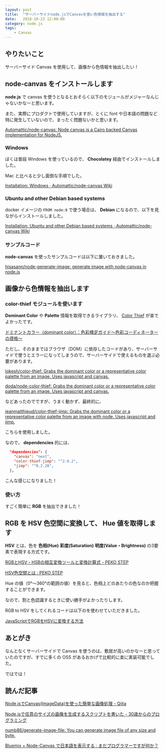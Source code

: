 ```yaml
---
layout: post
title:  "サーバーサイドnode.jsでCanvasを使い色情報を抽出する"
date:   2018-10-23 12:00:00
category: node.js
tags:
    - Canvas
---
```


## やりたいこと

サーバーサイド Canvas を使用して、画像から色情報を抽出したい！


## node-canvas をインストールします

**node.js** で canvas を使うとなるとおそらく以下のモジュールがメジャーなんじゃないかなーと思います。

また、実際にプロダクトで使用していますが、とくに font や日本語の問題など特に発生していないので、まったく問題ないかと思います。

[Automattic/node-canvas: Node canvas is a Cairo backed Canvas implementation for NodeJS.](https://github.com/Automattic/node-canvas)

### Windows

ぼくは普段 Windows を使っているので、 **Chocolatey** 経由でインストールしました。

Mac と比べると少し面倒な手順でした。

[Installation: Windows · Automattic/node-canvas Wiki](https://github.com/Automattic/node-canvas/wiki/Installation%3A-Windows)

### Ubuntu and other Debian based systems

docker イメージの `FROM node:8` で使う場合は、 **Debian** になるので、以下を見ながらインストールしました。

[Installation: Ubuntu and other Debian based systems · Automattic/node-canvas Wiki](https://github.com/Automattic/node-canvas/wiki/Installation:-Ubuntu-and-other-Debian-based-systems)

### サンプルコード

**node-canvas** を使ったサンプルコードは以下に置いておきました。

<script src="https://gist.github.com/hisasann/a36714168e60a6528d3bbf2133d19ad9.js"></script>

[hisasann/node-generate-image: generate image with node-canvas in node.js](https://github.com/hisasann/node-generate-image)


## 画像から色情報を抽出します

### color-thief モジュールを使います

**Dominant Color** や **Palette** 情報を取得できるライブラリ、 [Color Thief](https://lokeshdhakar.com/projects/color-thief/) が楽でよかったです。

[ドミナントカラー（dominant color）：色彩検定ガイド～色彩コーディネーターの資格～](http://www.color-sp.com/2006/02/dominant_color.html)

ただし、そのままではブラウザ（DOM）に依存したコードがあり、サーバーサイドで使うとエラーになってしまうので、サーバーサイドで使えるものを選ぶ必要があります。

[lokesh/color-thief: Grabs the dominant color or a representative color palette from an image. Uses javascript and canvas.](https://github.com/lokesh/color-thief/)

[doda/node-color-thief: Grabs the dominant color or a representative color palette from an image. Uses javascript and canvas.](https://github.com/doda/node-color-thief)

などあったのでですが、うまく動かず、最終的に、

[jeanmatthieud/color-thief-jimp: Grabs the dominant color or a representative color palette from an image with node. Uses javascript and jimp.](https://github.com/jeanmatthieud/color-thief-jimp)

こちらを使用しました。

なので、 **dependencies** 的には、

```json
  "dependencies": {
    "canvas": "next",
    "color-thief-jimp": "^2.0.2",
    "jimp": "^0.2.28",
  },
 ```

こんな感じになりました！

### 使い方

すごく簡単に **RGB** を抽出できました！

<script src="https://gist.github.com/hisasann/863f871c2e1a2fdf30eff098459e4e15.js"></script>


## RGB を HSV 色空間に変換して、 Hue 値を取得します

**HSV** とは、色を **色相(Hue)** **彩度(Saturation)** **明度(Value・Brightness)** の3要素で表現する方式です。

[RGBとHSV・HSBの相互変換ツールと変換計算式 - PEKO STEP](https://www.peko-step.com/tool/hsvrgb.html)

[HSV色空間とは : PEKO STEP](https://www.peko-step.com/html/hsv.html)

Hue の値（0°～360°の範囲の値）を見ると、色相上どのあたりの色なのか把握することができます。

なので、割と色認識するときに使い勝手がよかったりします。

RGB to HSV をしてくれるコードは以下のを使わせていただきました。

[JavaScriptでRGBをHSVに変換する方法](https://lab.syncer.jp/Web/JavaScript/Snippet/66/)

<script src="https://gist.github.com/hisasann/449353260e26399ce83c4fc6813ae316.js"></script>


## あとがき

なんとなくサーバーサイドで Canvas を使うのは、敷居が高いのかなーと思っていたのですが、すでに多くの OSS があるおかげで比較的に楽に実装可能でした。

ではでは！


## 読んだ記事

[Node.jsでCanvas(ImageData)を使った簡単な画像処理 - Qiita](https://qiita.com/redshoga/items/d5afef65081b7fdf60cc)

[Node.jsで任意のサイズの画像を生成するスクリプトを書いた - 30歳からのプログラミング](https://numb86-tech.hatenablog.com/entry/2017/10/15/112736)

[numb86/generate-image-file: You can generate image file of any size and byte.](https://github.com/numb86/generate-image-file)

[Bluemix + Node-Canvas で日本語を表示する : まだプログラマーですが何か？](http://dotnsf.blog.jp/archives/1066073209.html)
